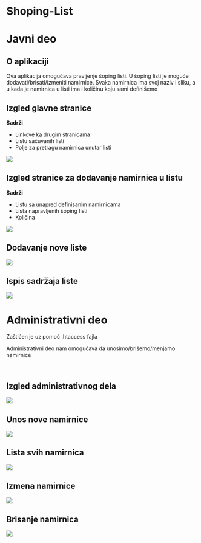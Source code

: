 # Shoping-List
# Javni deo
## O aplikaciji
Ova aplikacija omogućava pravljenje šoping listi. U šoping listi je moguće dodavati/brisati/izmeniti namirnice.
Svaka namirnica ima svoj naziv i sliku, a u kada je namirnica u listi ima i količinu koju sami definišemo

## Izgled glavne stranice

**Sadrži**
- Linkove ka drugim stranicama
- Listu sačuvanih listi
- Polje za pretragu namirnica unutar listi
<img src="https://drive.google.com/uc?export=view&id=1-Bjfm0sVij4dUknlRBEe343GUB8Y2ve3" />

<br />

## Izgled stranice za dodavanje namirnica u listu

**Sadrži**
- Listu sa unapred definisanim namirnicama
- Lista napravljenih šoping listi
- Količina
<img src="https://drive.google.com/uc?export=view&id=1-Mg4wNqTVUS36NiomTo_-tlPFX9gKWOW" />

<br />

## Dodavanje nove liste

<img src="https://drive.google.com/uc?export=view&id=1-44LzwR08TZsT7IQ57twHjWzG1-AIpWN" />

<br />

## Ispis sadržaja liste

<img src="https://drive.google.com/uc?export=view&id=1-7kd5HmtBjhu-kUGSEebKS4Rk4C3W8Rs" />

<br />

# Administrativni deo
Zaštićen je uz pomoć .htaccess fajla

Administrativni deo nam omogućava da unosimo/brišemo/menjamo namirnice

<br />

## Izgled administrativnog dela

<img src="https://drive.google.com/uc?export=view&id=1-mfCR8D15pR7rqqAQ2bTsadYHe3GUzQo" />

<br />

## Unos nove namirnice

<img src="https://drive.google.com/uc?export=view&id=1-TJxMCvafsizu0HDkgz8mh_vjLfbS845" />

<br />

## Lista svih namirnica

<img src="https://drive.google.com/uc?export=view&id=1-ThWl1aDV1cxNQpGpr_VTpPqlAuQ6RUe" />

<br />

## Izmena namirnice

<img src="https://drive.google.com/uc?export=view&id=1-r1MdKbeEmU7XK_4SpUdxFfQj5SDNDhV" />

<br />

## Brisanje namirnica

<img src="https://drive.google.com/uc?export=view&id=1-jgluNTG6QZAr3wCv44kogQPOGy31iDb" />